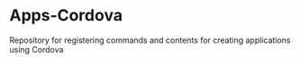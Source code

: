# Apps-Cordova
 Repository for registering commands and contents for creating applications using Cordova
